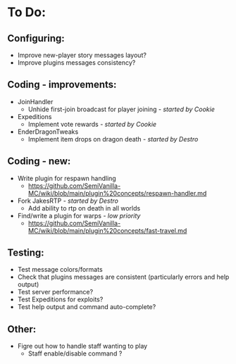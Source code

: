 # To Do:

## Configuring:

- Improve new-player story messages layout?
- Improve plugins messages consistency?

## Coding - improvements:

- JoinHandler
    - Unhide first-join broadcast for player joining _- started by Cookie_
- Expeditions
    - Implement vote rewards _- started by Cookie_
- EnderDragonTweaks
    - Implement item drops on dragon death _- started by Destro_

## Coding - new:

- Write plugin for respawn handling
    - https://github.com/SemiVanilla-MC/wiki/blob/main/plugin%20concepts/respawn-handler.md
- Fork JakesRTP _- started by Destro_
    - Add ability to rtp on death in all worlds
- Find/write a plugin for warps _- low priority_
    - https://github.com/SemiVanilla-MC/wiki/blob/main/plugin%20concepts/fast-travel.md

## Testing:

- Test message colors/formats
- Check that plugins messages are consistent (particularly errors and help output)
- Test server performance?
- Test Expeditions for exploits?
- Test help output and command auto-complete?

## Other:

- Figre out how to handle staff wanting to play
    - Staff enable/disable command ?
